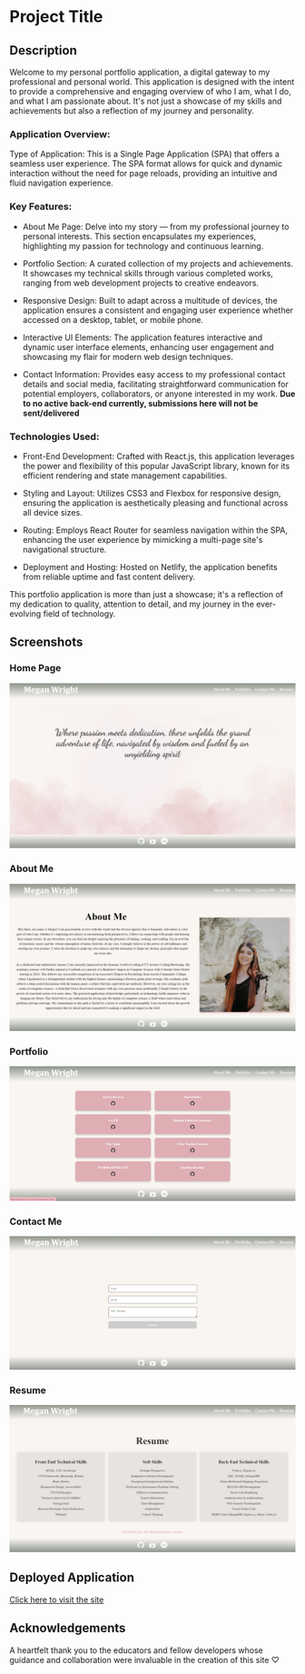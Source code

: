 # Project Title

## Description

Welcome to my personal portfolio application, a digital gateway to my professional and personal world. This application is designed with the intent to provide a comprehensive and engaging overview of who I am, what I do, and what I am passionate about. It's not just a showcase of my skills and achievements but also a reflection of my journey and personality.

### Application Overview:
Type of Application: This is a Single Page Application (SPA) that offers a seamless user experience. The SPA format allows for quick and dynamic interaction without the need for page reloads, providing an intuitive and fluid navigation experience.

### Key Features:

- About Me Page: Delve into my story — from my professional journey to personal interests. This section encapsulates my experiences, highlighting my passion for technology and continuous learning.

- Portfolio Section: A curated collection of my projects and achievements. It showcases my technical skills through various completed works, ranging from web development projects to creative endeavors.

- Responsive Design: Built to adapt across a multitude of devices, the application ensures a consistent and engaging user experience whether accessed on a desktop, tablet, or mobile phone.

- Interactive UI Elements: The application features interactive and dynamic user interface elements, enhancing user engagement and showcasing my flair for modern web design techniques.

- Contact Information: Provides easy access to my professional contact details and social media, facilitating straightforward communication for potential employers, collaborators, or anyone interested in my work. **Due to no active back-end currently, submissions here will not be sent/delivered**

### Technologies Used:
- Front-End Development: Crafted with React.js, this application leverages the power and flexibility of this popular JavaScript library, known for its efficient rendering and state management capabilities.

- Styling and Layout: Utilizes CSS3 and Flexbox for responsive design, ensuring the application is aesthetically pleasing and functional across all device sizes.

- Routing: Employs React Router for seamless navigation within the SPA, enhancing the user experience by mimicking a multi-page site's navigational structure.

- Deployment and Hosting: Hosted on Netlify, the application benefits from reliable uptime and fast content delivery.


This portfolio application is more than just a showcase; it's a reflection of my dedication to quality, attention to detail, and my journey in the ever-evolving field of technology.

## Screenshots

### Home Page
![HomePage](./public/homePage.png)

### About Me
![About Me](./public/aboutMe.png)

### Portfolio
![Portfolio](./public/projects.png)

### Contact Me
![Contact Me](./public/contactMe.png)

### Resume
![Resume](./public/resume.png)

## Deployed Application

[Click here to visit the site](https://main--ubiquitous-cassata-7e5f6e.netlify.app/)

## Acknowledgements

A heartfelt thank you to the educators and fellow developers whose guidance and collaboration were invaluable in the creation of this site ♡



